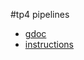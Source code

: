 #tp4 pipelines
- [gdoc](https://docs.google.com/document/d/1rv-KEAccmlfsYjFlx4rTDITUMNhDMtVy8c1gkHLu6OQ/edit?usp=sharing)
- [instructions](https://perso.limos.fr/~sesalva/files/systeme/tp/tp4/)